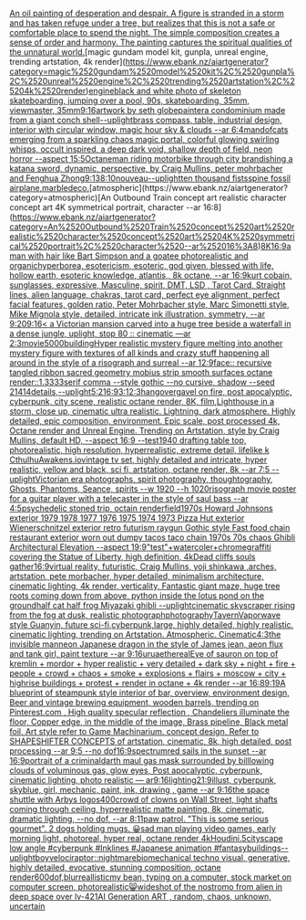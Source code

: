 [An oil painting of desperation and despair. A figure is stranded in a storm and has taken refuge under a tree, but realizes that this is not a safe or comfortable place to spend the night.  The simple composition creates a sense of order and harmony. The painting captures the spiritual qualities of the unnatural world.](https://www.ebank.nz/aiartgenerator?category=An%2520oil%2520painting%2520of%2520desperation%2520and%2520despair.%2520A%2520figure%2520is%2520stranded%2520in%2520a%2520storm%2520and%2520has%2520taken%2520refuge%2520under%2520a%2520tree%2C%2520but%2520realizes%2520that%2520this%2520is%2520not%2520a%2520safe%2520or%2520comfortable%2520place%2520to%2520spend%2520the%2520night.%2520%2520The%2520simple%2520composition%2520creates%2520a%2520sense%2520of%2520order%2520and%2520harmony.%2520The%2520painting%2520captures%2520the%2520spiritual%2520qualities%2520of%2520the%2520unnatural%2520world.)[magic gundam model kit, gunpla, unreal engine, trending artstation, 4k render](https://www.ebank.nz/aiartgenerator?category=magic%2520gundam%2520model%2520kit%2C%2520gunpla%2C%2520unreal%2520engine%2C%2520trending%2520artstation%2C%25204k%2520render)[engine](https://www.ebank.nz/aiartgenerator?category=engine)[black and white photo of skeleton skateboarding, jumping over a pool, 90s, skateboarding, 35mm, viewmaster, 35mm](https://www.ebank.nz/aiartgenerator?category=black%2520and%2520white%2520photo%2520of%2520skeleton%2520skateboarding%2C%2520jumping%2520over%2520a%2520pool%2C%252090s%2C%2520skateboarding%2C%252035mm%2C%2520viewmaster%2C%252035mm)[9:16](https://www.ebank.nz/aiartgenerator?category=9%3A16)[artwork by seth globepainter](https://www.ebank.nz/aiartgenerator?category=artwork%2520by%2520seth%2520globepainter)[a condominium made from a giant conch shell](https://www.ebank.nz/aiartgenerator?category=a%2520condominium%2520made%2520from%2520a%2520giant%2520conch%2520shell)[--uplight](https://www.ebank.nz/aiartgenerator?category=--uplight)[brass compass, table, industrial design, interior with circular window, magic hour sky & clouds --ar 6:4](https://www.ebank.nz/aiartgenerator?category=brass%2520compass%2C%2520table%2C%2520industrial%2520design%2C%2520interior%2520with%2520circular%2520window%2C%2520magic%2520hour%2520sky%2520%26%2520clouds%2520--ar%25206%3A4)[man](https://www.ebank.nz/aiartgenerator?category=man)[dof](https://www.ebank.nz/aiartgenerator?category=dof)[cats emerging from a sparkling chaos magic portal, colorful glowing swirling whisps, occult inspired, a deep dark void, shallow depth of field, neon horror --aspect 15:5](https://www.ebank.nz/aiartgenerator?category=cats%2520emerging%2520from%2520a%2520sparkling%2520chaos%2520magic%2520portal%2C%2520colorful%2520glowing%2520swirling%2520whisps%2C%2520occult%2520inspired%2C%2520a%2520deep%2520dark%2520void%2C%2520shallow%2520depth%2520of%2520field%2C%2520neon%2520horror%2520--aspect%252015%3A5)[Octane](https://www.ebank.nz/aiartgenerator?category=Octane)[man riding motorbike through city brandishing a katana sword, dynamic, perspective, by Craig Mullins, peter mohrbacher and Fenghua Zhong](https://www.ebank.nz/aiartgenerator?category=man%2520riding%2520motorbike%2520through%2520city%2520brandishing%2520a%2520katana%2520sword%2C%2520dynamic%2C%2520perspective%2C%2520by%2520Craig%2520Mullins%2C%2520peter%2520mohrbacher%2520and%2520Fenghua%2520Zhong)[9:13](https://www.ebank.nz/aiartgenerator?category=9%3A13)[8:10](https://www.ebank.nz/aiartgenerator?category=8%3A10)[nouveau](https://www.ebank.nz/aiartgenerator?category=nouveau)[--uplight](https://www.ebank.nz/aiartgenerator?category=--uplight)[ten thousand fists](https://www.ebank.nz/aiartgenerator?category=ten%2520thousand%2520fists)[spine fossil airplane,marble](https://www.ebank.nz/aiartgenerator?category=spine%2520fossil%2520airplane%2Cmarble)[deco.](https://www.ebank.nz/aiartgenerator?category=deco.)[atmospheric](https://www.ebank.nz/aiartgenerator?category=atmospheric)[An Outbound Train concept art realistic character concept art 4K symmetrical portrait, character --ar 16:8](https://www.ebank.nz/aiartgenerator?category=An%2520Outbound%2520Train%2520concept%2520art%2520realistic%2520character%2520concept%2520art%25204K%2520symmetrical%2520portrait%2C%2520character%2520--ar%252016%3A8)[8K](https://www.ebank.nz/aiartgenerator?category=8K)[16:9](https://www.ebank.nz/aiartgenerator?category=16%3A9)[a man with hair like Bart Simpson and a goatee photorealistic and organic](https://www.ebank.nz/aiartgenerator?category=a%2520man%2520with%2520hair%2520like%2520Bart%2520Simpson%2520and%2520a%2520goatee%2520photorealistic%2520and%2520organic)[hyperborea, esotericism, esoteric, god given, blessed with life, hollow earth, esoteric knowledge, atlantis,, 8k octane, --ar 16:9](https://www.ebank.nz/aiartgenerator?category=hyperborea%2C%2520esotericism%2C%2520esoteric%2C%2520god%2520given%2C%2520blessed%2520with%2520life%2C%2520hollow%2520earth%2C%2520esoteric%2520knowledge%2C%2520atlantis%2C%2C%25208k%2520octane%2C%2520--ar%252016%3A9)[kurt cobain, sunglasses, expressive, Masculine, spirit, DMT, LSD , Tarot Card, Straight lines, alien language, chakras, tarot card, perfect eye alignment, perfect facial features, golden ratio, Peter Mohrbacher style, Marc Simonetti style, Mike Mignola style, detailed, intricate ink illustration, symmetry, --ar 9:20](https://www.ebank.nz/aiartgenerator?category=kurt%2520cobain%2C%2520sunglasses%2C%2520expressive%2C%2520Masculine%2C%2520spirit%2C%2520DMT%2C%2520LSD%2520%2C%2520Tarot%2520Card%2C%2520Straight%2520lines%2C%2520alien%2520language%2C%2520chakras%2C%2520tarot%2520card%2C%2520perfect%2520eye%2520alignment%2C%2520perfect%2520facial%2520features%2C%2520golden%2520ratio%2C%2520Peter%2520Mohrbacher%2520style%2C%2520Marc%2520Simonetti%2520style%2C%2520Mike%2520Mignola%2520style%2C%2520detailed%2C%2520intricate%2520ink%2520illustration%2C%2520symmetry%2C%2520--ar%25209%3A20)[9:16](https://www.ebank.nz/aiartgenerator?category=9%3A16)[< a Victorian mansion carved into a huge tree beside a waterfall in a dense jungle, uplight, stop 80 :: cinematic —ar 2:3](https://www.ebank.nz/aiartgenerator?category=%3C%2520a%2520Victorian%2520mansion%2520carved%2520into%2520a%2520huge%2520tree%2520beside%2520a%2520waterfall%2520in%2520a%2520dense%2520jungle%2C%2520uplight%2C%2520stop%252080%2520%3A%3A%2520cinematic%2520%E2%80%94ar%25202%3A3)[movie](https://www.ebank.nz/aiartgenerator?category=movie)[5000](https://www.ebank.nz/aiartgenerator?category=5000)[building](https://www.ebank.nz/aiartgenerator?category=building)[Hyper realistic mystery figure melting into another mystery figure with textures of all kinds and crazy  stuff happening all around in the style of a risograph and surreal --ar 12:9](https://www.ebank.nz/aiartgenerator?category=Hyper%2520realistic%2520mystery%2520figure%2520melting%2520into%2520another%2520mystery%2520figure%2520with%2520textures%2520of%2520all%2520kinds%2520and%2520crazy%2520%2520stuff%2520happening%2520all%2520around%2520in%2520the%2520style%2520of%2520a%2520risograph%2520and%2520surreal%2520--ar%252012%3A9)[face:: recursive tangled ribbon sacred geometry mobius strip smooth surfaces octane render::1.3333](https://www.ebank.nz/aiartgenerator?category=face%3A%3A%2520recursive%2520tangled%2520ribbon%2520sacred%2520geometry%2520mobius%2520strip%2520smooth%2520surfaces%2520octane%2520render%3A%3A1.3333)[serif comma --style gothic --no cursive, shadow --seed 21414](https://www.ebank.nz/aiartgenerator?category=serif%2520comma%2520--style%2520gothic%2520--no%2520cursive%2C%2520shadow%2520--seed%252021414)[details,](https://www.ebank.nz/aiartgenerator?category=details%2C)[--uplight](https://www.ebank.nz/aiartgenerator?category=--uplight)[5:2](https://www.ebank.nz/aiartgenerator?category=5%3A2)[16:9](https://www.ebank.nz/aiartgenerator?category=16%3A9)[3:1](https://www.ebank.nz/aiartgenerator?category=3%3A1)[2:3](https://www.ebank.nz/aiartgenerator?category=2%3A3)[hangover](https://www.ebank.nz/aiartgenerator?category=hangover)[gavel on fire, post apocalyptic, cyberpunk, city scene, realistic octane render, 8K, film,](https://www.ebank.nz/aiartgenerator?category=gavel%2520on%2520fire%2C%2520post%2520apocalyptic%2C%2520cyberpunk%2C%2520city%2520scene%2C%2520realistic%2520octane%2520render%2C%25208K%2C%2520film%2C)[Lighthouse in a storm, close up, cinematic ultra realistic. Lightning, dark atmosphere. Highly detailed, epic composition, environment. Epic scale, post processed 4k, Octane render and Unreal Engine. Trending on Artstation, style by Craig Mullins, default HD, --aspect 16:9 --test](https://www.ebank.nz/aiartgenerator?category=Lighthouse%2520in%2520a%2520storm%2C%2520close%2520up%2C%2520cinematic%2520ultra%2520realistic.%2520Lightning%2C%2520dark%2520atmosphere.%2520Highly%2520detailed%2C%2520epic%2520composition%2C%2520environment.%2520Epic%2520scale%2C%2520post%2520processed%25204k%2C%2520Octane%2520render%2520and%2520Unreal%2520Engine.%2520Trending%2520on%2520Artstation%2C%2520style%2520by%2520Craig%2520Mullins%2C%2520default%2520HD%2C%2520--aspect%252016%3A9%2520--test)[1940 drafting table top, photorealistic, high resolution, hyperrealistic, extreme detail, lifelike k CthulhuAwakens.io](https://www.ebank.nz/aiartgenerator?category=1940%2520drafting%2520table%2520top%2C%2520photorealistic%2C%2520high%2520resolution%2C%2520hyperrealistic%2C%2520extreme%2520detail%2C%2520lifelike%2520k%2520CthulhuAwakens.io)[vintage tv set, highly detailed and intricate, hyper realistic, yellow and black, sci fi, artstation, octane render, 8k --ar 7:5 --uplight](https://www.ebank.nz/aiartgenerator?category=vintage%2520tv%2520set%2C%2520highly%2520detailed%2520and%2520intricate%2C%2520hyper%2520realistic%2C%2520yellow%2520and%2520black%2C%2520sci%2520fi%2C%2520artstation%2C%2520octane%2520render%2C%25208k%2520--ar%25207%3A5%2520--uplight)[Victorian era photographs, spirit photography, thoughtography, Ghosts, Phantoms, Seance, spirits --w 1920 --h 1020](https://www.ebank.nz/aiartgenerator?category=Victorian%2520era%2520photographs%2C%2520spirit%2520photography%2C%2520thoughtography%2C%2520Ghosts%2C%2520Phantoms%2C%2520Seance%2C%2520spirits%2520--w%25201920%2520--h%25201020)[risograph movie poster for a guitar player with a telecaster in the style of saul bass --ar 4:5](https://www.ebank.nz/aiartgenerator?category=risograph%2520movie%2520poster%2520for%2520a%2520guitar%2520player%2520with%2520a%2520telecaster%2520in%2520the%2520style%2520of%2520saul%2520bass%2520--ar%25204%3A5)[psychedelic stoned trip, octain render](https://www.ebank.nz/aiartgenerator?category=psychedelic%2520stoned%2520trip%2C%2520octain%2520render)[field](https://www.ebank.nz/aiartgenerator?category=field)[1970s Howard Johnsons exterior 1979 1978 1977 1976 1975 1974 1973 Pizza Hut exterior Wienerschnitzel exterior retro futurism raygun Gothic style Fast food chain restaurant exterior worn out dumpy tacos taco chain 1970s 70s chaos Ghibli Architectural Elevation  --aspect 19:9](https://www.ebank.nz/aiartgenerator?category=1970s%2520Howard%2520Johnsons%2520exterior%25201979%25201978%25201977%25201976%25201975%25201974%25201973%2520Pizza%2520Hut%2520exterior%2520Wienerschnitzel%2520exterior%2520retro%2520futurism%2520raygun%2520Gothic%2520style%2520Fast%2520food%2520chain%2520restaurant%2520exterior%2520worn%2520out%2520dumpy%2520tacos%2520taco%2520chain%25201970s%252070s%2520chaos%2520Ghibli%2520Architectural%2520Elevation%2520%2520--aspect%252019%3A9)["test"+watercoler+chrome](https://www.ebank.nz/aiartgenerator?category=%22test%22%2Bwatercoler%2Bchrome)[graffiti covering the Statue of Liberty, high definition, 4k](https://www.ebank.nz/aiartgenerator?category=graffiti%2520covering%2520the%2520Statue%2520of%2520Liberty%2C%2520high%2520definition%2C%25204k)[Dead cliffs souls gather](https://www.ebank.nz/aiartgenerator?category=Dead%2520cliffs%2520souls%2520gather)[16:9](https://www.ebank.nz/aiartgenerator?category=16%3A9)[virtual reality, futuristic, Craig Mullins, yoji shinkawa ,arches, artstation, pete morbacher, hyper detailed, minimalism architecture, cinematic lighting, 4k render, verticality, Fantastic giant maze, huge tree roots coming down from above, python inside the lotus pond on the ground](https://www.ebank.nz/aiartgenerator?category=virtual%2520reality%2C%2520futuristic%2C%2520Craig%2520Mullins%2C%2520yoji%2520shinkawa%2520%2Carches%2C%2520artstation%2C%2520pete%2520morbacher%2C%2520hyper%2520detailed%2C%2520minimalism%2520architecture%2C%2520cinematic%2520lighting%2C%25204k%2520render%2C%2520verticality%2C%2520Fantastic%2520giant%2520maze%2C%2520huge%2520tree%2520roots%2520coming%2520down%2520from%2520above%2C%2520python%2520inside%2520the%2520lotus%2520pond%2520on%2520the%2520ground)[half cat half frog Miyazaki ghibli --uplight](https://www.ebank.nz/aiartgenerator?category=half%2520cat%2520half%2520frog%2520Miyazaki%2520ghibli%2520--uplight)[cinematic skyscraper rising from the fog at dusk, realistic photograph](https://www.ebank.nz/aiartgenerator?category=cinematic%2520skyscraper%2520rising%2520from%2520the%2520fog%2520at%2520dusk%2C%2520realistic%2520photograph)[photography](https://www.ebank.nz/aiartgenerator?category=photography)[](https://www.ebank.nz/aiartgenerator?category=)[Tavern](https://www.ebank.nz/aiartgenerator?category=Tavern)[Vaporwave style Guanyin, future sci-fi,cyberpunk,large, highly detailed, highly realistic. cinematic lighting, trending on Artstation. Atmospheric. Cinematic](https://www.ebank.nz/aiartgenerator?category=Vaporwave%2520style%2520Guanyin%2C%2520future%2520sci-fi%2Ccyberpunk%2Clarge%2C%2520highly%2520detailed%2C%2520highly%2520realistic.%2520cinematic%2520lighting%2C%2520trending%2520on%2520Artstation.%2520Atmospheric.%2520Cinematic)[4:3](https://www.ebank.nz/aiartgenerator?category=4%3A3)[the invisible man](https://www.ebank.nz/aiartgenerator?category=the%2520invisible%2520man)[neon Japanese dragon in the style of James jean, aeon flux and tank girl, paint texture --ar 9:16](https://www.ebank.nz/aiartgenerator?category=neon%2520Japanese%2520dragon%2520in%2520the%2520style%2520of%2520James%2520jean%2C%2520aeon%2520flux%2520and%2520tank%2520girl%2C%2520paint%2520texture%2520--ar%25209%3A16)[urua](https://www.ebank.nz/aiartgenerator?category=urua)[ethereal](https://www.ebank.nz/aiartgenerator?category=ethereal)[Eye of sauron on top of kremlin + mordor +  hyper realistic + very detailed + dark sky + night + fire + people + crowd + chaos + smoke + explosions + flairs + moscow + city + highrise buildings +  protest + render in octane + 4k render --ar 16:8](https://www.ebank.nz/aiartgenerator?category=Eye%2520of%2520sauron%2520on%2520top%2520of%2520kremlin%2520%2B%2520mordor%2520%2B%2520%2520hyper%2520realistic%2520%2B%2520very%2520detailed%2520%2B%2520dark%2520sky%2520%2B%2520night%2520%2B%2520fire%2520%2B%2520people%2520%2B%2520crowd%2520%2B%2520chaos%2520%2B%2520smoke%2520%2B%2520explosions%2520%2B%2520flairs%2520%2B%2520moscow%2520%2B%2520city%2520%2B%2520highrise%2520buildings%2520%2B%2520%2520protest%2520%2B%2520render%2520in%2520octane%2520%2B%25204k%2520render%2520--ar%252016%3A8)[9:19](https://www.ebank.nz/aiartgenerator?category=9%3A19)[A blueprint of steampunk style interior of bar,  overview, environment  design,  Beer and vintage brewing equipment, wooden barrels,  trending on Pinterest.com  , High quality specular reflection ,  Chandeliers illuminate the floor, Copper  edge, in the middle of the image, Brass pipeline,  Black metal foil,  Art style refer to Game Machinarium.  concept design, Refer to SHAPESHIFTER CONCEPTS  of artstation, cinematic,  8k, high detailed,  post processing    --ar 9:5   --no dof](https://www.ebank.nz/aiartgenerator?category=A%2520blueprint%2520of%2520steampunk%2520style%2520interior%2520of%2520bar%2C%2520%2520overview%2C%2520environment%2520%2520design%2C%2520%2520Beer%2520and%2520vintage%2520brewing%2520equipment%2C%2520wooden%2520barrels%2C%2520%2520trending%2520on%2520Pinterest.com%2520%2520%2C%2520High%2520quality%2520specular%2520reflection%2520%2C%2520%2520Chandeliers%2520illuminate%2520the%2520floor%2C%2520Copper%2520%2520edge%2C%2520in%2520the%2520middle%2520of%2520the%2520image%2C%2520Brass%2520pipeline%2C%2520%2520Black%2520metal%2520foil%2C%2520%2520Art%2520style%2520refer%2520to%2520Game%2520Machinarium.%2520%2520concept%2520design%2C%2520Refer%2520to%2520SHAPESHIFTER%2520CONCEPTS%2520%2520of%2520artstation%2C%2520cinematic%2C%2520%25208k%2C%2520high%2520detailed%2C%2520%2520post%2520processing%2520%2520%2520%2520--ar%25209%3A5%2520%2520%2520--no%2520dof)[16:9](https://www.ebank.nz/aiartgenerator?category=16%3A9)[spectrum](https://www.ebank.nz/aiartgenerator?category=spectrum)[red sails in the sunset --ar 16:9](https://www.ebank.nz/aiartgenerator?category=red%2520sails%2520in%2520the%2520sunset%2520--ar%252016%3A9)[portrait of a criminal](https://www.ebank.nz/aiartgenerator?category=portrait%2520of%2520a%2520criminal)[darth maul gas mask surrounded by billlowing clouds of voluminous gas, glow eyes, Post apocalyptic, cyberpunk, cinematic lighting, photo realistic — ar9:16](https://www.ebank.nz/aiartgenerator?category=darth%2520maul%2520gas%2520mask%2520surrounded%2520by%2520billlowing%2520clouds%2520of%2520voluminous%2520gas%2C%2520glow%2520eyes%2C%2520Post%2520apocalyptic%2C%2520cyberpunk%2C%2520cinematic%2520lighting%2C%2520photo%2520realistic%2520%E2%80%94%2520ar9%3A16)[lighting](https://www.ebank.nz/aiartgenerator?category=lighting)[21:9](https://www.ebank.nz/aiartgenerator?category=21%3A9)[illust, cyberpunk, skyblue, girl, mechanic, paint, ink, drawing , game --ar 9:16](https://www.ebank.nz/aiartgenerator?category=illust%2C%2520cyberpunk%2C%2520skyblue%2C%2520girl%2C%2520mechanic%2C%2520paint%2C%2520ink%2C%2520drawing%2520%2C%2520game%2520--ar%25209%3A16)[the space shuttle with Arbys logos](https://www.ebank.nz/aiartgenerator?category=the%2520space%2520shuttle%2520with%2520Arbys%2520logos)[400](https://www.ebank.nz/aiartgenerator?category=400)[crowd of clowns on Wall Street, light shafts coming through ceiling, hyperrealistic matte painting, 8k, cinematic, dramatic lighting, --no dof, --ar 8:11](https://www.ebank.nz/aiartgenerator?category=crowd%2520of%2520clowns%2520on%2520Wall%2520Street%2C%2520light%2520shafts%2520coming%2520through%2520ceiling%2C%2520hyperrealistic%2520matte%2520painting%2C%25208k%2C%2520cinematic%2C%2520dramatic%2520lighting%2C%2520--no%2520dof%2C%2520--ar%25208%3A11)[paw patrol. "This is some serious gourmet". 2 dogs holding mugs. 😀](https://www.ebank.nz/aiartgenerator?category=paw%2520patrol.%2520%22This%2520is%2520some%2520serious%2520gourmet%22.%25202%2520dogs%2520holding%2520mugs.%2520%F0%9F%98%80)[sad man playing video games, early morning light, photoreal, hyper real, octane render 4k](https://www.ebank.nz/aiartgenerator?category=sad%2520man%2520playing%2520video%2520games%2C%2520early%2520morning%2520light%2C%2520photoreal%2C%2520hyper%2520real%2C%2520octane%2520render%25204k)[Houdini](https://www.ebank.nz/aiartgenerator?category=Houdini)[.5](https://www.ebank.nz/aiartgenerator?category=.5)[cityscape low angle #cyberpunk #Inklines #Japanese animation #fantasy](https://www.ebank.nz/aiartgenerator?category=cityscape%2520low%2520angle%2520%23cyberpunk%2520%23Inklines%2520%23Japanese%2520animation%2520%23fantasy)[buildings](https://www.ebank.nz/aiartgenerator?category=buildings)[--uplight](https://www.ebank.nz/aiartgenerator?category=--uplight)[boy](https://www.ebank.nz/aiartgenerator?category=boy)[velociraptor](https://www.ebank.nz/aiartgenerator?category=velociraptor)[::nightmare](https://www.ebank.nz/aiartgenerator?category=%3A%3Anightmare)[biomechanical techno visual, generative, highly detailed, evocative, stunning composition, octane render](https://www.ebank.nz/aiartgenerator?category=biomechanical%2520techno%2520visual%2C%2520generative%2C%2520highly%2520detailed%2C%2520evocative%2C%2520stunning%2520composition%2C%2520octane%2520render)[600](https://www.ebank.nz/aiartgenerator?category=600)[dof,blur](https://www.ebank.nz/aiartgenerator?category=dof%2Cblur)[reallistic](https://www.ebank.nz/aiartgenerator?category=reallistic)[my bean, typing on a computer, stock market on computer screen, photorealistic](https://www.ebank.nz/aiartgenerator?category=my%2520bean%2C%2520typing%2520on%2520a%2520computer%2C%2520stock%2520market%2520on%2520computer%2520screen%2C%2520photorealistic)[😸](https://www.ebank.nz/aiartgenerator?category=%F0%9F%98%B8)[wideshot of the nostromo from alien in deep space over lv-421](https://www.ebank.nz/aiartgenerator?category=wideshot%2520of%2520the%2520nostromo%2520from%2520alien%2520in%2520deep%2520space%2520over%2520lv-421)[AI Generation ART , random, chaos, unknown, uncertain](https://www.ebank.nz/aiartgenerator?category=AI%2520Generation%2520ART%2520%2C%2520random%2C%2520chaos%2C%2520unknown%2C%2520uncertain)